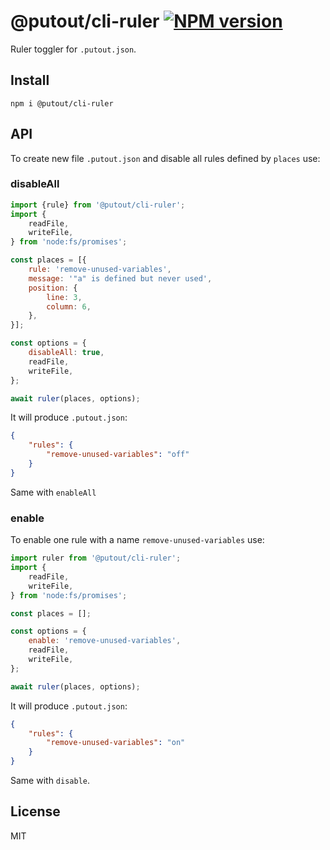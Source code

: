 # @putout/cli-ruler [![NPM version][NPMIMGURL]][NPMURL]

[NPMIMGURL]: https://img.shields.io/npm/v/@putout/cli-ruler.svg?style=flat&longCache=true
[NPMURL]: https://npmjs.org/package/@putout/cli-ruler "npm"

Ruler toggler for `.putout.json`.

## Install

```
npm i @putout/cli-ruler
```

## API

To create new file `.putout.json` and disable all rules defined by `places` use:

### disableAll

```js
import {rule} from '@putout/cli-ruler';
import {
    readFile,
    writeFile,
} from 'node:fs/promises';

const places = [{
    rule: 'remove-unused-variables',
    message: '"a" is defined but never used',
    position: {
        line: 3,
        column: 6,
    },
}];

const options = {
    disableAll: true,
    readFile,
    writeFile,
};

await ruler(places, options);
```

It will produce `.putout.json`:

```json
{
    "rules": {
        "remove-unused-variables": "off"
    }
}
```

Same with `enableAll`

### enable

To enable one rule with a name `remove-unused-variables` use:

```js
import ruler from '@putout/cli-ruler';
import {
    readFile,
    writeFile,
} from 'node:fs/promises';

const places = [];

const options = {
    enable: 'remove-unused-variables',
    readFile,
    writeFile,
};

await ruler(places, options);
```

It will produce `.putout.json`:

```json
{
    "rules": {
        "remove-unused-variables": "on"
    }
}
```

Same with `disable`.

## License

MIT
